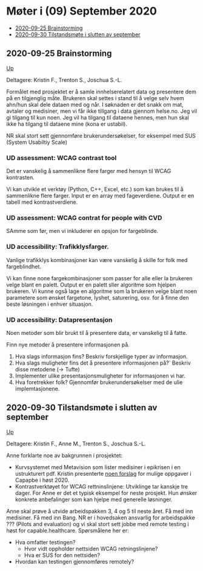 # Møter i (09) September 2020

* [2020-09-25 Brainstorming](#2020-09-25-brainstorming)
* [2020-09-30 Tilstandsmøte i slutten av september](#2020-09-30-tilstandsmøte-i-slutten-av-september)

## 2020-09-25 Brainstorming

[Up](#møter-i-09-september-2020)

Deltagere: Kristin F., Trenton S., Joschua S.-L.

Formålet med prosjektet er å samle innhelserelatert data og presentere dem på en tilgjenglig måte. 
Brukeren skal settes i stand til å velge selv hvem ahn/hun skal dele dataen med og når. 
I søknaden er det snakk om mat, avtaler og medisiner, men vi får ikke tillgang i data gjennom helse.no.
Jeg vil gi tilgang til kun noen. 
Jeg vil ha tilgang til dataene hennes, men hun skal ikke ha tilgang til dataene mine (kona er ustabil).

NR skal stort sett gjennomføre brukerundersøkelser, for eksempel med SUS (System Usabiltiy Scale)

### UD assessment: WCAG contrast tool

Det er vanskelig å sammenlikne flere farger med hensyn til WCAG kontrasten.

Vi kan utvikle et verktøy (Python, C++, Excel, etc.) som kan brukes til å sammenlikne flere farger.
Input er en array med fageverdiene.
Output er en tabell med kontrastverdiene.

### UD assessment: WCAG contrat for people with CVD

SAmme som før, men vi inkluderer en opsjon for fargeblinde.

### UD accessibility: Trafikklysfarger.

Vanlige trafikklys kombinasjoner kan være vanskelig å skille for folk med fargeblindhet.

Vi kan finne none fargekombinasjoner som passer for alle eller la brukeren velge blant en palett.
Output er en palett sller algoritme som hjelpen brukeren.
Vi kunne også lage en algoritme som la brukeren velge blant noen parametere som ønsket fargetone, lyshet, saturering, osv. for å finne den beste løsningen i enhver situasjon.

### UD accessibility: Datapresentasjon

Noen metoder som blir brukt til å presentere data, er vanskelig til å fatte. 

Finn nye metoder å presentere informasjonen på.
1. Hva slags informasjon fins?
Beskriv forskjellige typer av informasjon.
2. Hva slags muligheter fins det å presentere informasjonen på?`
Beskriv disse metodene (-> Tufte)
3. Implementer ulike presentasjonsmuligheter for informasjonen vi har.
4. Hva foretrekker folk?
Gjennomfør brukerundersøkelser med de ulie implemtasjonene.

## 2020-09-30 Tilstandsmøte i slutten av september

[Up](#møter-i-09-september-2020)

Deltagere: Kristin F., Anne M., Trenton S., Joschua S.-L.

Anne forklarte noe av bakgrunnen i prosjektet:
* Kurvsystemet med Metavision som lister medisiner i epikrisen i en ustrukturert pdf.
Kristin presenterte [noen forslag](https://docs.google.com/document/d/1DxLsOLcEAPJoPKN54ceXXnrOsgcgyS6nGTdhGcF7IZs/edit#heading=h.d9uefco69as9) for mulige oppgaver i Capapbe i høst 2020.
* Kontrastverktøyet for WCAG rettninslinjene: 
Utviklinge tar kanskje tre dager. 
For Anne er det et typisk eksempel for neste prosjekt.
Hun ønsker konkrete anbefalinger som kan hjelpe med generelle løsninger.

Anne skal prøve å utvide arbeidspakken 3, 4 og 5 til neste året. 
Få med inn medisiner.
Få med inn Bang.
NR er i hovedsaken ansvarlig for arbeidspakke ??? (Pilots and evaluation) og vi skal stort sett jobbe med remote testing i høst for capable.healthcare.
Spørsmålene her er:
* Hva omfatter testingen?
    * Hvor vidt oppholder nettsiden WCAG retningslinjene?
	* Hva er SUS for den nettsiden?
* Hvordan kan testingen gjennomføres remotely?